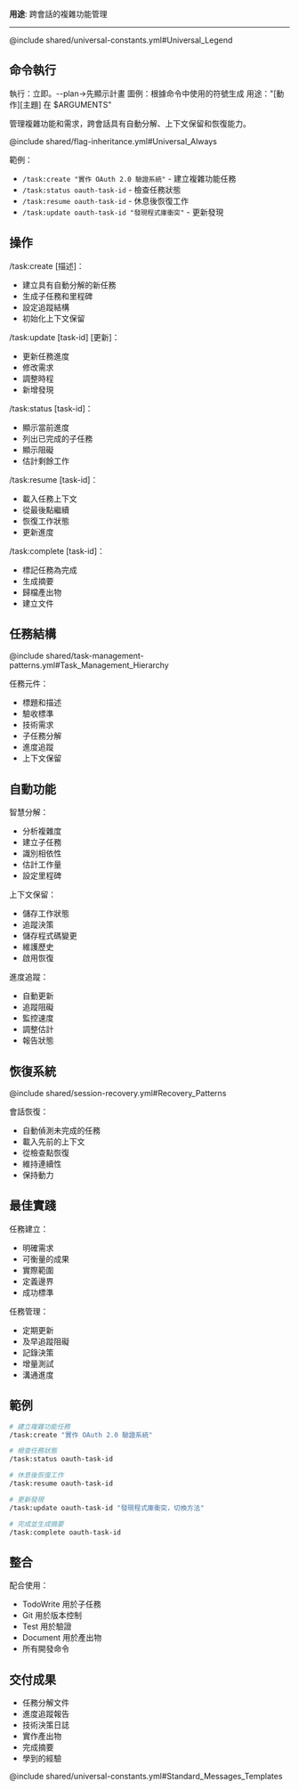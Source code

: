 **用途**: 跨會話的複雜功能管理

---

@include shared/universal-constants.yml#Universal_Legend

## 命令執行
執行：立即。--plan→先顯示計畫
圖例：根據命令中使用的符號生成
用途："[動作][主題] 在 $ARGUMENTS"

管理複雜功能和需求，跨會話具有自動分解、上下文保留和恢復能力。

@include shared/flag-inheritance.yml#Universal_Always

範例：
- `/task:create "實作 OAuth 2.0 驗證系統"` - 建立複雜功能任務
- `/task:status oauth-task-id` - 檢查任務狀態
- `/task:resume oauth-task-id` - 休息後恢復工作
- `/task:update oauth-task-id "發現程式庫衝突"` - 更新發現

## 操作

/task:create [描述]：
- 建立具有自動分解的新任務
- 生成子任務和里程碑
- 設定追蹤結構
- 初始化上下文保留

/task:update [task-id] [更新]：
- 更新任務進度
- 修改需求
- 調整時程
- 新增發現

/task:status [task-id]：
- 顯示當前進度
- 列出已完成的子任務
- 顯示阻礙
- 估計剩餘工作

/task:resume [task-id]：
- 載入任務上下文
- 從最後點繼續
- 恢復工作狀態
- 更新進度

/task:complete [task-id]：
- 標記任務為完成
- 生成摘要
- 歸檔產出物
- 建立文件

## 任務結構

@include shared/task-management-patterns.yml#Task_Management_Hierarchy

任務元件：
- 標題和描述
- 驗收標準
- 技術需求
- 子任務分解
- 進度追蹤
- 上下文保留

## 自動功能

智慧分解：
- 分析複雜度
- 建立子任務
- 識別相依性
- 估計工作量
- 設定里程碑

上下文保留：
- 儲存工作狀態
- 追蹤決策
- 儲存程式碼變更
- 維護歷史
- 啟用恢復

進度追蹤：
- 自動更新
- 追蹤阻礙
- 監控速度
- 調整估計
- 報告狀態

## 恢復系統

@include shared/session-recovery.yml#Recovery_Patterns

會話恢復：
- 自動偵測未完成的任務
- 載入先前的上下文
- 從檢查點恢復
- 維持連續性
- 保持動力

## 最佳實踐

任務建立：
- 明確需求
- 可衡量的成果
- 實際範圍
- 定義邊界
- 成功標準

任務管理：
- 定期更新
- 及早追蹤阻礙
- 記錄決策
- 增量測試
- 溝通進度

## 範例

```bash
# 建立複雜功能任務
/task:create "實作 OAuth 2.0 驗證系統"

# 檢查任務狀態
/task:status oauth-task-id

# 休息後恢復工作
/task:resume oauth-task-id

# 更新發現
/task:update oauth-task-id "發現程式庫衝突，切換方法"

# 完成並生成摘要
/task:complete oauth-task-id
```

## 整合

配合使用：
- TodoWrite 用於子任務
- Git 用於版本控制
- Test 用於驗證
- Document 用於產出物
- 所有開發命令

## 交付成果

- 任務分解文件
- 進度追蹤報告
- 技術決策日誌
- 實作產出物
- 完成摘要
- 學到的經驗

@include shared/universal-constants.yml#Standard_Messages_Templates